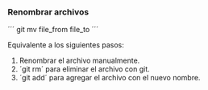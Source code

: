 ### Renombrar archivos
´´´
git mv file_from file_to
´´´

Equivalente a los siguientes pasos:

1. Renombrar el archivo manualmente.
2. ´git rm´ para eliminar el archivo con git.
3. ´git add´ para agregar el archivo con el nuevo nombre.

